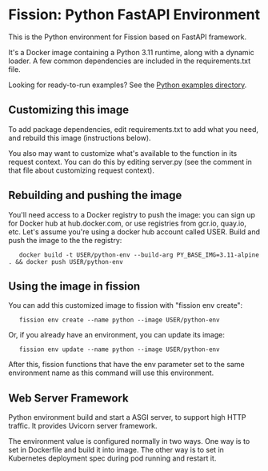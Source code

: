 # Fission: Python FastAPI Environment

This is the Python environment for Fission based on FastAPI framework.

It's a Docker image containing a Python 3.11 runtime, along with a
dynamic loader.  A few common dependencies are included in the
requirements.txt file.

Looking for ready-to-run examples? See the [Python examples directory](./examples).

## Customizing this image

To add package dependencies, edit requirements.txt to add what you
need, and rebuild this image (instructions below).

You also may want to customize what's available to the function in its
request context.  You can do this by editing server.py (see the
comment in that file about customizing request context).

## Rebuilding and pushing the image

You'll need access to a Docker registry to push the image: you can
sign up for Docker hub at hub.docker.com, or use registries from
gcr.io, quay.io, etc.  Let's assume you're using a docker hub account
called USER.  Build and push the image to the the registry:

```
   docker build -t USER/python-env --build-arg PY_BASE_IMG=3.11-alpine . && docker push USER/python-env
```

## Using the image in fission

You can add this customized image to fission with "fission env
create":

```
   fission env create --name python --image USER/python-env
```

Or, if you already have an environment, you can update its image:

```
   fission env update --name python --image USER/python-env
```

After this, fission functions that have the env parameter set to the
same environment name as this command will use this environment.

## Web Server Framework

Python environment build and start a ASGI server, to support high HTTP
traffic. It provides Uvicorn server framework.

The environment value is configured normally in two ways. One way is to set in Dockerfile
and build it into image. The other way is to set in Kubernetes deployment spec during
pod running and restart it.
